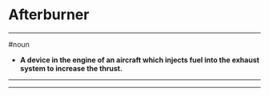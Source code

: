# Afterburner
---
#noun
- **A device in the engine of an aircraft which injects fuel into the exhaust system to increase the thrust.**
---
---
